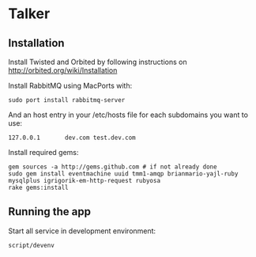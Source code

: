 # Talker

## Installation

Install Twisted and Orbited by following instructions on http://orbited.org/wiki/Installation

Install RabbitMQ using MacPorts with:

    sudo port install rabbitmq-server

And an host entry in your /etc/hosts file for each subdomains you want to use:

    127.0.0.1       dev.com test.dev.com

Install required gems:
    
    gem sources -a http://gems.github.com # if not already done
    sudo gem install eventmachine uuid tmm1-amqp brianmario-yajl-ruby mysqlplus igrigorik-em-http-request rubyosa
    rake gems:install

## Running the app

Start all service in development environment:

    script/devenv
